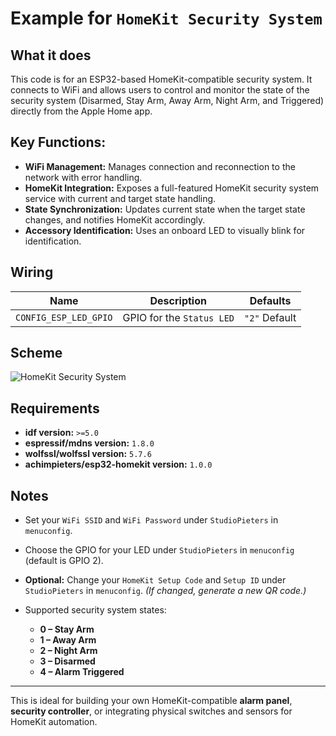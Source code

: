 # Example for `HomeKit Security System`

## What it does

This code is for an ESP32-based HomeKit-compatible security system. It connects to WiFi and allows users to control and monitor the state of the security system (Disarmed, Stay Arm, Away Arm, Night Arm, and Triggered) directly from the Apple Home app.

## Key Functions:
- **WiFi Management:** Manages connection and reconnection to the network with error handling.
- **HomeKit Integration:** Exposes a full-featured HomeKit security system service with current and target state handling.
- **State Synchronization:** Updates current state when the target state changes, and notifies HomeKit accordingly.
- **Accessory Identification:** Uses an onboard LED to visually blink for identification.

## Wiring

| Name | Description | Defaults |
|------|-------------|----------|
| `CONFIG_ESP_LED_GPIO` | GPIO for the `Status LED` | `"2"` Default |

## Scheme

![HomeKit Security System](https://www.studiopieters.nl/wp-content/uploads/2025/03/homekit_security_system.png)

## Requirements

- **idf version:** `>=5.0`
- **espressif/mdns version:** `1.8.0`
- **wolfssl/wolfssl version:** `5.7.6`
- **achimpieters/esp32-homekit version:** `1.0.0`

## Notes

- Set your `WiFi SSID` and `WiFi Password` under `StudioPieters` in `menuconfig`.
- Choose the GPIO for your LED under `StudioPieters` in `menuconfig` (default is GPIO 2).
- **Optional:** Change your `HomeKit Setup Code` and `Setup ID` under `StudioPieters` in `menuconfig`. _(If changed, generate a new QR code.)_

- Supported security system states:
  - **0 – Stay Arm**
  - **1 – Away Arm**
  - **2 – Night Arm**
  - **3 – Disarmed**
  - **4 – Alarm Triggered**

---

This is ideal for building your own HomeKit-compatible **alarm panel**, **security controller**, or integrating physical switches and sensors for HomeKit automation.
